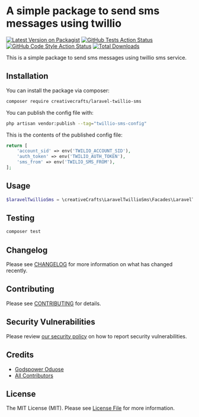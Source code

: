 # A simple package to send sms messages using twillio

[![Latest Version on Packagist](https://img.shields.io/packagist/v/creativecrafts/laravel-twillio-sms.svg?style=flat-square)](https://packagist.org/packages/creativecrafts/laravel-twillio-sms)
[![GitHub Tests Action Status](https://img.shields.io/github/actions/workflow/status/creativecrafts/laravel-twillio-sms/run-tests.yml?branch=main&label=tests&style=flat-square)](https://github.com/creativecrafts/laravel-twillio-sms/actions?query=workflow%3Arun-tests+branch%3Amain)
[![GitHub Code Style Action Status](https://img.shields.io/github/actions/workflow/status/creativecrafts/laravel-twillio-sms/fix-php-code-style-issues.yml?branch=main&label=code%20style&style=flat-square)](https://github.com/creativecrafts/laravel-twillio-sms/actions?query=workflow%3A"Fix+PHP+code+style+issues"+branch%3Amain)
[![Total Downloads](https://img.shields.io/packagist/dt/creativecrafts/laravel-twillio-sms.svg?style=flat-square)](https://packagist.org/packages/creativecrafts/laravel-twillio-sms)

This is a simple package to send sms messages using twillio sms service.

## Installation

You can install the package via composer:

```bash
composer require creativecrafts/laravel-twillio-sms
```

You can publish the config file with:

```bash
php artisan vendor:publish --tag="twillio-sms-config"
```

This is the contents of the published config file:

```php
return [
    'account_sid' => env('TWILIO_ACCOUNT_SID'),
    'auth_token' => env('TWILIO_AUTH_TOKEN'),
    'sms_from' => env('TWILIO_SMS_FROM'),
];
```

## Usage

```php
$laravelTwillioSms = \creativeCrafts\LaravelTwillioSms\Facades\LaravelTwillioSms::sendSms('+1234566798', 'Hello World from Laravel Twillio SMS');
```

## Testing

```bash
composer test
```

## Changelog

Please see [CHANGELOG](CHANGELOG.md) for more information on what has changed recently.

## Contributing

Please see [CONTRIBUTING](CONTRIBUTING.md) for details.

## Security Vulnerabilities

Please review [our security policy](../../security/policy) on how to report security vulnerabilities.

## Credits

- [Godspower Oduose](https://github.com/rockblings)
- [All Contributors](../../contributors)

## License

The MIT License (MIT). Please see [License File](LICENSE.md) for more information.
